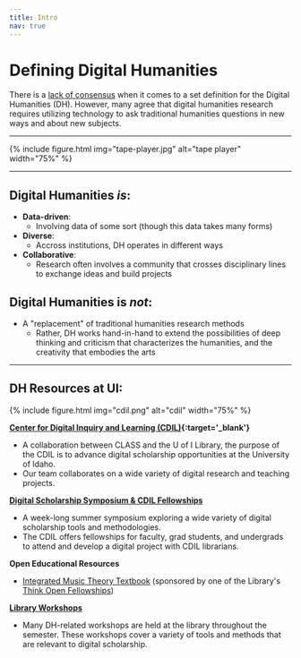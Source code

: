 ```yaml
---
title: Intro
nav: true
--- 
```


# Defining Digital Humanities

There is a [lack of consensus](http://dhdebates.gc.cuny.edu/debates/text/40) when it comes to a set definition for the Digital Humanities (DH). However, many agree that digital humanities research requires utilizing technology to ask traditional humanities questions in new ways and about new subjects.  

***

{% include figure.html img="tape-player.jpg" alt="tape player" width="75%" %}

***

## Digital Humanities *is*:
- **Data-driven**:
    - Involving data of some sort (though this data takes many forms)
- **Diverse**:
    - Accross institutions, DH operates in different ways
- **Collaborative**:
    - Research often involves a community that crosses disciplinary lines to exchange ideas and build projects

## Digital Humanities is *not*:
- A "replacement" of traditional humanities research methods
    - Rather, DH works hand-in-hand to extend the possibilities of deep thinking and criticism that characterizes the humanities, and the creativity that embodies the arts

***

## DH Resources at UI:

{% include figure.html img="cdil.png" alt="cdil" width="75%" %}

**[Center for Digital Inquiry and Learning (CDIL)](https://cdil.lib.uidaho.edu/){:target='_blank'}**
- A collaboration between CLASS and the U of I Library, the purpose of the CDIL is to advance digital scholarship opportunities at the University of Idaho.
- Our team collaborates on a wide variety of digital research and teaching projects.

**[Digital Scholarship Symposium & CDIL Fellowships](https://cdil.lib.uidaho.edu/#fellowships)**
- A week-long summer symposium exploring a wide variety of digital scholarship tools and methodologies.
- The CDIL offers fellowships for faculty, grad students, and undergrads to attend and develop a digital project with CDIL librarians.

**Open Educational Resources** 
- [Integrated Music Theory Textbook](https://intmus.github.io/inttheory18-19/) (sponsored by one of the Library's [Think Open Fellowships](https://libguides.uidaho.edu/THINKOPEN))

**[Library Workshops](https://www.lib.uidaho.edu/services/workshops/)**
- Many DH-related workshops are held at the library throughout the semester. These workshops cover a variety of tools and methods that are relevant to digital scholarship.